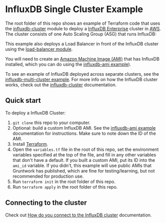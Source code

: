 # InfluxDB Single Cluster Example

The root folder of this repo shows an example of Terraform code that uses the
[influxdb-cluster](https://github.com/gruntwork-io/terraform-aws-influx/tree/master/modules/influxdb-cluster) 
module to deploy a [InfluxDB Enterprise](https://www.influxdata.com/time-series-platform/influxdb/) cluster in [AWS](https://aws.amazon.com/). The cluster 
consists of one Auto Scaling Group (ASG) that runs InfluxDB:

This example also deploys a Load Balancer in front of the InfluxDB cluster using the [load-balancer
module](https://github.com/gruntwork-io/terraform-aws-influx/tree/master/modules/load-balancer).

You will need to create an [Amazon Machine Image (AMI)](http://docs.aws.amazon.com/AWSEC2/latest/UserGuide/AMIs.html) 
that has InfluxDB installed, which you can do using the [influxdb-ami 
example](https://github.com/gruntwork-io/terraform-aws-influx/tree/master/examples/influxdb-ami)). 

To see an example of InfluxDB deployed across separate clusters, see the [influxdb-multi-cluster
example](https://github.com/gruntwork-io/terraform-aws-influx/blob/master/examples/influxdb-multi-cluster). For
more info on how the InfluxDB cluster works, check out the 
[influxdb-cluster](https://github.com/gruntwork-io/terraform-aws-influx/tree/master/modules/influxdb-cluster) documentation.

## Quick start

To deploy a InfluxDB Cluster:

1. `git clone` this repo to your computer.
1. Optional: build a custom InfluxDB AMI. See the
   [influxdb-ami example](https://github.com/gruntwork-io/terraform-aws-influx/tree/master/examples/influxdb-ami)
   documentation for instructions. Make sure to note down the ID of the AMI.
1. Install [Terraform](https://www.terraform.io/).
1. Open the `variables.tf` file in the root of this repo, set the environment variables specified at the top of the
   file, and fill in any other variables that don't have a default. If you built a custom AMI, put its ID into the
   `ami_id` variable. If you didn't, this example will use public AMIs that Gruntwork has published, which are fine for
   testing/learning, but not recommended for production use.
1. Run `terraform init` in the root folder of this repo.
1. Run `terraform apply` in the root folder of this repo.

## Connecting to the cluster

Check out [How do you connect to the InfluxDB 
cluster](https://github.com/gruntwork-io/terraform-aws-influx/tree/master/modules/influxdb-cluster#how-do-you-connect-to-the-influxdb-cluster)
documentation.
